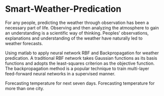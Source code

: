 # Smart-Weather-Predication

For any people, predicting the weather through observation has been a necessary part of life. Observing and then analyzing the atmosphere to gain an understanding is a scientific way of thinking. Peoples’ observations, explanations and understanding of the weather have naturally led to weather forecasts.

Using matlab to apply neural network RBF and Backpropagation for weather predication.
A traditional RBF network takes Gaussian functions as its basis functions and adopts the least-squares criterion as the objective function.
The backpropagation method is a popular technique to train multi-layer feed-forward neural networks in a supervised manner. 

Forecasting temperature for next seven days. 
Forecasting temperature for more than one city. 
